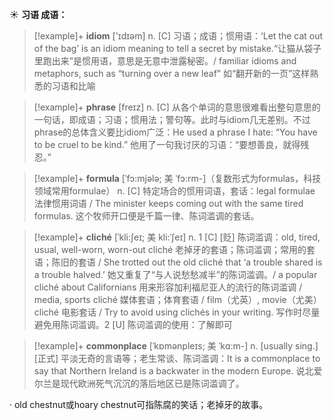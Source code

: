 ☀ <span class="category">**习语 成语：**</span>
>[!example]+ <span class="vocabulary">**idiom**</span> ['ɪdɪəm] 
> <span class="definition">n. [C] 习语；成语；惯用语：</span>‘Let the cat out of the bag’ is an idiom meaning to tell a secret by mistake.“让猫从袋子里跑出来”是惯用语，意思是无意中泄露秘密。/ familiar idioms and metaphors, such as “turning over a new leaf” 如“翻开新的一页”这样熟悉的习语和比喻

>[!example]+ <span class="vocabulary">**phrase**</span> [freɪz] 
> <span class="definition">n. [C] 从各个单词的意思很难看出整句意思的一句话，即成语；习语；惯用法；警句等。此时与idiom几无差别。不过phrase的总体含义要比idiom广泛：</span>He used a phrase I hate: “You have to be cruel to be kind.” 他用了一句我讨厌的习语：“要想善良，就得残忍。”
           
>[!example]+ <span class="vocabulary">**formula**</span> [ˈfɔ:mjələ; 美 ˈfɔ:rm-]（复数形式为formulas，科技领域常用formulae）
> <span class="definition">n. [C] 特定场合的惯用词语，套话：</span>legal formulae 法律惯用词语 / The minister keeps coming out with the same tired formulas. 这个牧师开口便是千篇一律、陈词滥调的套话。
           
>[!example]+ <span class="vocabulary">**cliché**</span> [ˈkli:ʃeɪ; 美 kli:ˈʃeɪ]
> <span class="definition">n. 1 [C] [贬] 陈词滥调：</span>old, tired, usual, well-worn, worn-out cliché 老掉牙的套语；陈词滥调；常用的套语；陈旧的套语 / She trotted out the old cliché that ‘a trouble shared is a trouble halved.’ 她又重复了“与人说愁愁减半”的陈词滥调。/ a popular cliché about Californians 用来形容加利福尼亚人的流行的陈词滥调 / media, sports cliché 媒体套语；体育套语 / film（尤英）, movie（尤美）cliché 电影套话 / Try to avoid using clichés in your writing. 写作时尽量避免用陈词滥调。<span class="definition">2 [U] 陈词滥调的使用：</span>了解即可

>[!example]+ <span class="vocabulary">**commonplace**</span> [ˈkɒmənpleɪs; 美 ˈkɑ:m-]
> <span class="definition">n. [usually sing.] [正式] 平淡无奇的言语等；老生常谈、陈词滥调：</span>It is a commonplace to say that Northern Ireland is a backwater in the modern Europe. 说北爱尔兰是现代欧洲死气沉沉的落后地区已是陈词滥调了。

· old chestnut或hoary chestnut可指陈腐的笑话；老掉牙的故事。